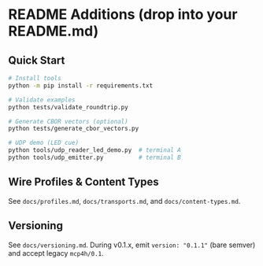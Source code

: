 # README Additions (drop into your README.md)

## Quick Start
```bash
# Install tools
python -m pip install -r requirements.txt

# Validate examples
python tests/validate_roundtrip.py

# Generate CBOR vectors (optional)
python tests/generate_cbor_vectors.py

# UDP demo (LED cue)
python tools/udp_reader_led_demo.py  # terminal A
python tools/udp_emitter.py          # terminal B
```

## Wire Profiles & Content Types
See `docs/profiles.md`, `docs/transports.md`, and `docs/content-types.md`.

## Versioning
See `docs/versioning.md`. During v0.1.x, emit `version: "0.1.1"` (bare semver) and accept legacy `mcp4h/0.1`.
